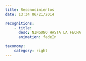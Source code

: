 ```yaml
---
title: Reconocimientos
date: 13:34 06/21/2014 

recognitions:
    - title:
      desc: NINGUNO HASTA LA FECHA
      animation: fadeIn

taxonomy:
    category: right
---
```

